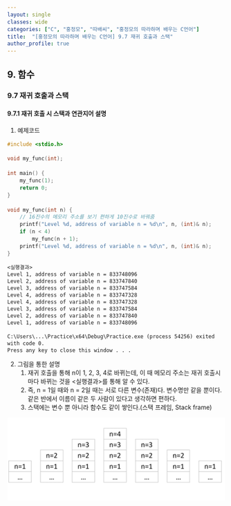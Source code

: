 ```yaml
---
layout: single
classes: wide
categories: ["C", "홍정모", "따배씨", "홍정모의 따라하며 배우는 C언어"]
title:  "[홍정모의 따라하며 배우는 C언어] 9.7 재귀 호출과 스택"
author_profile: true
---
```


## 9. 함수
### 9.7 재귀 호출과 스택
#### 9.7.1 재귀 호출 시 스택과 연관지어 설명

1. 예제코드

```c
#include <stdio.h>

void my_func(int);

int main() {
	my_func(1);
	return 0;
}

void my_func(int n) {
    // 16진수의 메모리 주소를 보기 편하게 10진수로 바꿔줌
	printf("Level %d, address of variable n = %d\n", n, (int)& n); 
	if (n < 4)
		my_func(n + 1);
	printf("Level %d, address of variable n = %d\n", n, (int)& n);
}
```
```
<실행결과>
Level 1, address of variable n = 833748096
Level 2, address of variable n = 833747840
Level 3, address of variable n = 833747584
Level 4, address of variable n = 833747328
Level 4, address of variable n = 833747328
Level 3, address of variable n = 833747584
Level 2, address of variable n = 833747840
Level 1, address of variable n = 833748096

C:\Users\...\Practice\x64\Debug\Practice.exe (process 54256) exited with code 0.
Press any key to close this window . . .
```

2. 그림을 통한 설명
   1. 재귀 호출을 통해 n이 1, 2, 3, 4로 바뀌는데, 이 때 메모리 주소는 재귀 호출시마다 바뀌는 것을 <실행결과>를 통해 알 수 있다.
   2. 즉, n = 1일 때와 n = 2일 때는 서로 다른 변수(존재)다. 변수명만 같을 뿐이다. 같은 반에서 이름이 같은 두 사람이 있다고 생각하면 편하다.
   3. 스택에는 변수 뿐 아니라 함수도 같이 쌓인다.(스택 프레임, Stack frame)

![image](/assets/images/tbc/section9/9.7.1.jpg)
